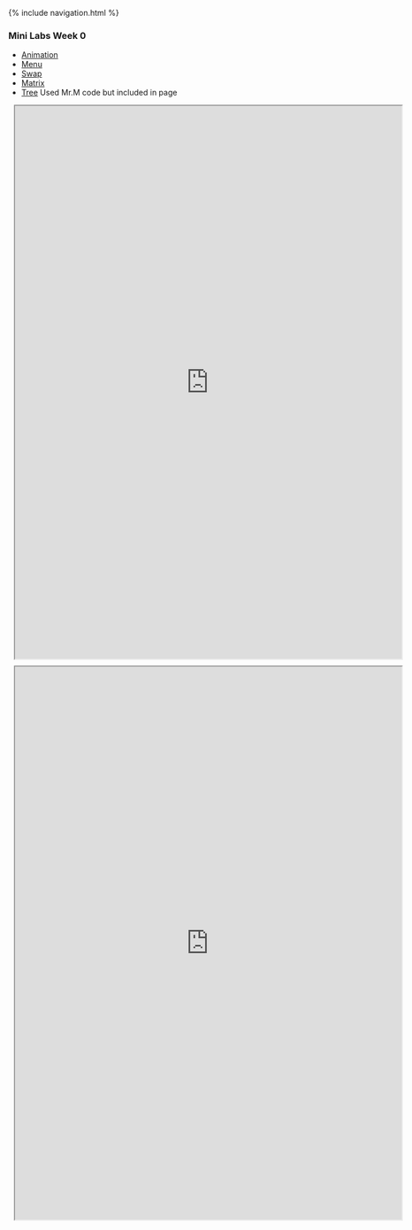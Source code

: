 {% include navigation.html %}

### Mini Labs Week 0
- [Animation](https://replit.com/@NatalieCohen/nataliecohengithubio-3?v=1#mini_labs/animation.py)
- [Menu](https://replit.com/@NatalieCohen/nataliecohengithubio-3?v=1#mini_labs/menu.py)
- [Swap](https://replit.com/@NatalieCohen/nataliecohengithubio-3?v=1#mini_labs/swap.py)
- [Matrix](https://replit.com/@NatalieCohen/nataliecohengithubio-3?v=1#mini_labs/matrix.py)
- [Tree](https://replit.com/@NatalieCohen/nataliecohengithubio-3?v=1#mini_labs/tree.py) Used Mr.M code but included in page



<div class="row justify-content-center" style="margin: 2%;">
    <iframe height="1000px" width="700px" src="https://replit.com/@NatalieCohen/nataliecohengithubio-3?lite=true#main.py"></iframe>
</div>

<div class="row justify-content-center" style="margin: 2%;">
    <iframe height="1000px" width="700px" src="https://replit.com/@NatalieCohen/nataliecohengithubio-3?lite=true#main.py"></iframe>
</div>


